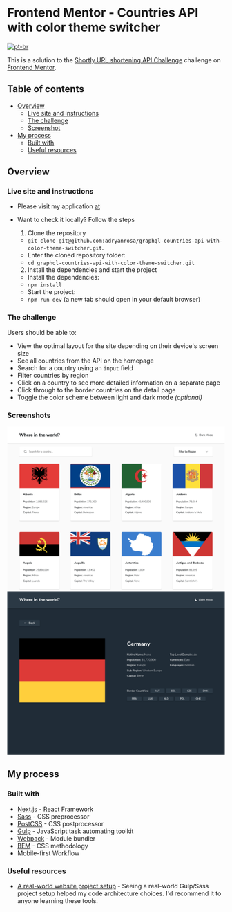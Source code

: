 # Frontend Mentor - Countries API with color theme switcher
[![pt-br](https://img.shields.io/badge/lang-pt--br-green.svg)](https://github.com/adryanrosa/graphql-countries-api-with-color-theme-switcher/blob/main/README.md)

This is a solution to the [Shortly URL shortening API Challenge](https://www.frontendmentor.io/challenges/rest-countries-api-with-color-theme-switcher-5cacc469fec04111f7b848ca) challenge on [Frontend Mentor](https://www.frontendmentor.io).

## Table of contents

- [Overview](#overview)
  - [Live site and instructions](#live-site-and-instructions)
  - [The challenge](#the-challenge)
  - [Screenshot](#screenshot)
- [My process](#my-process)
  - [Built with](#built-with)
  - [Useful resources](#useful-resources)
  <!-- - [O que aprendi](#o-que-aprendi)
  - [Desenvolvimento contínuo](#desenvolvimento-contínuo) -->
<!-- - [Autor](#autor) -->

## Overview

### Live site and instructions

- Please visit my application [at](https://graphql-countries-api-with-color-theme-switcher.vercel.app/)
- Want to check it locally? Follow the steps
  1. Clone the repository
    * `git clone git@github.com:adryanrosa/graphql-countries-api-with-color-theme-switcher.git`.
    * Enter the cloned repository folder:
     * `cd graphql-countries-api-with-color-theme-switcher.git`

  2. Install the dependencies and start the project
    * Install the dependencies:
     * `npm install`
    * Start the project:
     * `npm run dev` (a new tab should open in your default browser)

### The challenge

Users should be able to:

- View the optimal layout for the site depending on their device's screen size
- See all countries from the API on the homepage
- Search for a country using an `input` field
- Filter countries by region
- Click on a country to see more detailed information on a separate page
- Click through to the border countries on the detail page
- Toggle the color scheme between light and dark mode *(optional)*

### Screenshots

![screenshot](./screenshot.png)
![screenshot-2](./screenshot-2.png)

## My process

### Built with

- [Next.js](https://nextjs.org/) - React Framework
- [Sass](https://sass-lang.com/) - CSS preprocessor
- [PostCSS](https://postcss.org/) - CSS postprocessor
- [Gulp](https://gulpjs.com/) - JavaScript task automating toolkit
- [Webpack](https://webpack.js.org/) - Module bundler
- [BEM](http://getbem.com/introduction/) - CSS methodology
- Mobile-first Workflow


### Useful resources

- [A real-world website project setup](https://www.youtube.com/watch?v=nI0BfXFjI1I&t=2850s) - Seeing a real-world Gulp/Sass project setup helped my code architecture choices. I'd recommend it to anyone learning these tools.

<!-- ### O que aprendi

Use this section to recap over some of your major learnings while working through this project. Writing these out and providing code samples of areas you want to highlight is a great way to reinforce your own knowledge.

To see how you can add code snippets, see below:

```html
<h1>Some HTML code I'm proud of</h1>
```
```css
.proud-of-this-css {
  color: papayawhip;
}
```
```js
const proudOfThisFunc = () => {
  console.log('🎉')
}
```

### Desenvolvimento contínuo

Use this section to outline areas that you want to continue focusing on in future projects. These could be concepts you're still not completely comfortable with or techniques you found useful that you want to refine and perfect. -->

<!-- ## Autor

- Website - [Add your name here](https://www.your-site.com)
- Frontend Mentor - [@yourusername](https://www.frontendmentor.io/profile/yourusername)
- Twitter - [@yourusername](https://www.twitter.com/yourusername) -->
